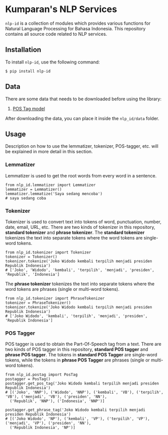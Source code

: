 # Kumparan's NLP Services

`nlp-id` is a collection of modules which provides various functions for Natural Language Processing for Bahasa Indonesia. This repository contains all source code related to NLP services.

## Installation

To install `nlp-id`, use the following command:

    $ pip install nlp-id 
    
## Data

There are some data that needs to be downloaded before using the library:
1. [POS Tag model](https://storage.cloud.google.com/kumparan-public-bucket/nlp-id/postagger.pkl)

After downloading the data, you can place it inside the `nlp_id/data` folder.

## Usage

Description on how to use the lemmatizer, tokenizer, POS-tagger, etc. will be explained in more detail in this section.

### Lemmatizer

Lemmatizer is used to get the root words from every word in a sentence.

    from nlp_id.lemmatizer import Lemmatizer 
    lemmatizer = Lemmatizer() 
    lemmatizer.lemmatize('Saya sedang mencoba') 
    # saya sedang coba 
    
### Tokenizer

Tokenizer is used to convert text into tokens of word, punctuation, number, date, email, URL, etc. 
There are two kinds of tokenizer in this repository, **standard tokenizer** and **phrase tokenizer**. 
The **standard tokenizer** tokenizes the text into separate tokens where the word tokens are single-word tokens.

    from nlp_id.tokenizer import Tokenizer 
    tokenizer = Tokenizer() 
    tokenizer.tokenize('Joko Widodo kembali terpilih menjadi presiden Republik Indonesia') 
    # ['Joko', 'Widodo', 'kembali', 'terpilih', 'menjadi', 'presiden', 'Republik', 'Indonesia'] 
    
The **phrase tokenizer** tokenizes the text into separate tokens where the word tokens are phrases (single or multi-word tokens). 

    from nlp_id.tokenizer import PhraseTokenizer 
    tokenizer = PhraseTokenizer() 
    tokenizer.tokenize('Joko Widodo kembali terpilih menjadi presiden Republik Indonesia') 
    # ['Joko Widodo', 'kembali', 'terpilih', 'menjadi', 'presiden', 'Republik Indonesia']
    
### POS Tagger

POS tagger is used to obtain the Part-Of-Speech tag from a text.
There are two kinds of POS tagger in this repository, **standard POS tagger** and **phrase POS tagger**. 
The tokens in **standard POS Tagger** are single-word tokens, while the tokens in **phrase POS Tagger** are phrases (single or multi-word tokens).

    from nlp_id.postag import PosTag
    postagger = PosTag() 
    postagger.get_pos_tag('Joko Widodo kembali terpilih menjadi presiden Republik Indonesia') 
    # [('Joko', 'NNP'), ('Widodo', 'NNP'), ('kembali', 'VB'), ('terpilih', 'VB'), ('menjadi', 'VB'), ('presiden', 'NN'),
      ('Republik', 'NNP'), ('Indonesia', 'NNP')]
    
    postagger.get_phrase_tag('Joko Widodo kembali terpilih menjadi presiden Republik Indonesia') 
    # [('Joko Widodo', 'NP'), ('kembali', 'VP'), ('terpilih', 'VP'), ('menjadi', 'VP'), ('presiden', 'NN'), 
      ('Republik Indonesia', 'NP')]
    